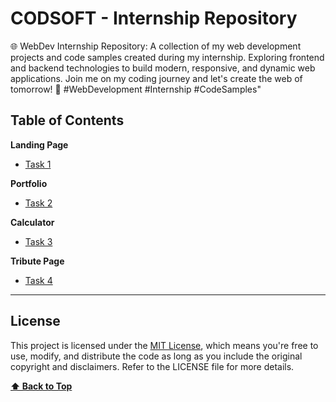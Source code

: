 # CODSOFT - Internship Repository

🌐 WebDev Internship Repository: A collection of my web development projects and code samples created during my internship. Exploring frontend and backend technologies to build modern, responsive, and dynamic web applications. Join me on my coding journey and let's create the web of tomorrow! 🚀 #WebDevelopment #Internship #CodeSamples"

## Table of Contents

**Landing Page**

- [Task 1](https://github.com/duhnush/CODSOFT/tree/e1a7d29eb8ccdac7e572bdea808682a2c82fe42b/task1)

**Portfolio**

- [Task 2](https://github.com/duhnush/CODSOFT/tree/d5c873e38dcbfe2ccb92e38d3e91175631373078/task2)

**Calculator**

- [Task 3](https://github.com/duhnush/CODSOFT/tree/8077b70aea5949adef893d6ae321ecab787a6cc3/task3)
  
**Tribute Page**

- [Task 4](https://github.com/duhnush/CODSOFT/tree/98adde9378eceec66b623d2fd256c8c4ebfde573/task4)



---

## License

This project is licensed under the [MIT License](LICENSE), which means you're free to use, modify, and distribute the code as long as you include the original copyright and disclaimers. Refer to the LICENSE file for more details.

**[⬆ Back to Top](#table-of-contents)**
